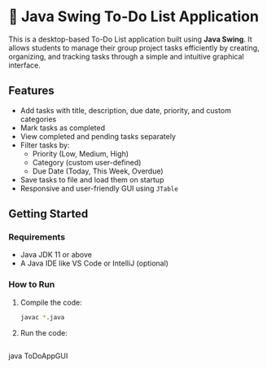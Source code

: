 # 📝 Java Swing To-Do List Application

This is a desktop-based To-Do List application built using **Java Swing**. It allows students to manage their group project tasks efficiently by creating, organizing, and tracking tasks through a simple and intuitive graphical interface.

##  Features

- Add tasks with title, description, due date, priority, and custom categories
- Mark tasks as completed 
- View completed and pending tasks separately
- Filter tasks by:
  - Priority (Low, Medium, High)
  - Category (custom user-defined)
  - Due Date (Today, This Week, Overdue)
- Save tasks to file and load them on startup 
- Responsive and user-friendly GUI using `JTable`

##  Getting Started

### Requirements
- Java JDK 11 or above
- A Java IDE like VS Code or IntelliJ (optional)

### How to Run

1. Compile the code:
   ```bash
   javac *.java

2. Run the code:
    ```bash
  java ToDoAppGUI  
